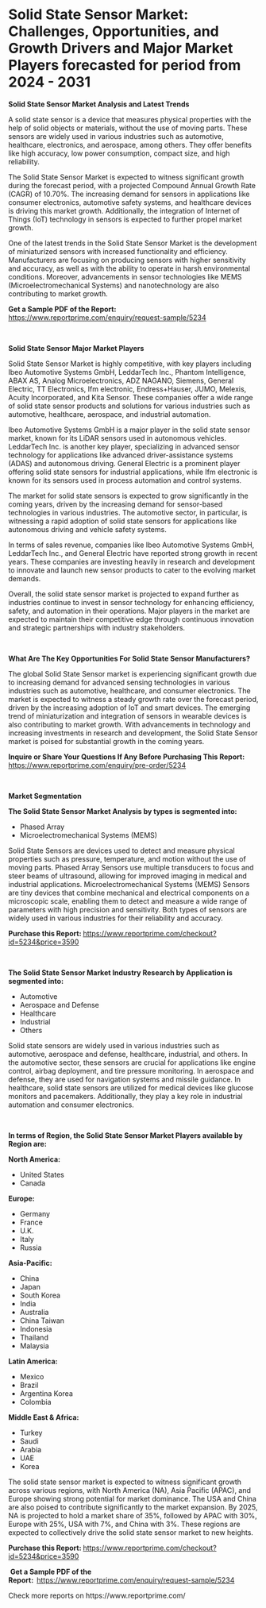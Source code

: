 <p><h1>Solid State Sensor Market: Challenges, Opportunities, and Growth Drivers and Major Market Players forecasted for period from 2024 - 2031</h1></p><p><strong>Solid State Sensor Market Analysis and Latest Trends</strong></p>
<p><p>A solid state sensor is a device that measures physical properties with the help of solid objects or materials, without the use of moving parts. These sensors are widely used in various industries such as automotive, healthcare, electronics, and aerospace, among others. They offer benefits like high accuracy, low power consumption, compact size, and high reliability.</p><p>The Solid State Sensor Market is expected to witness significant growth during the forecast period, with a projected Compound Annual Growth Rate (CAGR) of 10.70%. The increasing demand for sensors in applications like consumer electronics, automotive safety systems, and healthcare devices is driving this market growth. Additionally, the integration of Internet of Things (IoT) technology in sensors is expected to further propel market growth.</p><p>One of the latest trends in the Solid State Sensor Market is the development of miniaturized sensors with increased functionality and efficiency. Manufacturers are focusing on producing sensors with higher sensitivity and accuracy, as well as with the ability to operate in harsh environmental conditions. Moreover, advancements in sensor technologies like MEMS (Microelectromechanical Systems) and nanotechnology are also contributing to market growth.</p></p>
<p><strong>Get a Sample PDF of the Report:&nbsp;</strong> <a href="https://www.reportprime.com/enquiry/request-sample/5234">https://www.reportprime.com/enquiry/request-sample/5234</a></p>
<p>&nbsp;</p>
<p><strong>Solid State Sensor Major Market Players</strong></p>
<p><p>Solid State Sensor Market is highly competitive, with key players including Ibeo Automotive Systems GmbH, LeddarTech Inc., Phantom Intelligence, ABAX AS, Analog Microelectronics, ADZ NAGANO, Siemens, General Electric, TT Electronics, Ifm electronic, Endress+Hauser, JUMO, Melexis, Acuity Incorporated, and Kita Sensor. These companies offer a wide range of solid state sensor products and solutions for various industries such as automotive, healthcare, aerospace, and industrial automation.</p><p>Ibeo Automotive Systems GmbH is a major player in the solid state sensor market, known for its LiDAR sensors used in autonomous vehicles. LeddarTech Inc. is another key player, specializing in advanced sensor technology for applications like advanced driver-assistance systems (ADAS) and autonomous driving. General Electric is a prominent player offering solid state sensors for industrial applications, while Ifm electronic is known for its sensors used in process automation and control systems.</p><p>The market for solid state sensors is expected to grow significantly in the coming years, driven by the increasing demand for sensor-based technologies in various industries. The automotive sector, in particular, is witnessing a rapid adoption of solid state sensors for applications like autonomous driving and vehicle safety systems.</p><p>In terms of sales revenue, companies like Ibeo Automotive Systems GmbH, LeddarTech Inc., and General Electric have reported strong growth in recent years. These companies are investing heavily in research and development to innovate and launch new sensor products to cater to the evolving market demands.</p><p>Overall, the solid state sensor market is projected to expand further as industries continue to invest in sensor technology for enhancing efficiency, safety, and automation in their operations. Major players in the market are expected to maintain their competitive edge through continuous innovation and strategic partnerships with industry stakeholders.</p></p>
<p>&nbsp;</p>
<p><strong>What Are The Key Opportunities For Solid State Sensor Manufacturers?</strong></p>
<p><p>The global Solid State Sensor market is experiencing significant growth due to increasing demand for advanced sensing technologies in various industries such as automotive, healthcare, and consumer electronics. The market is expected to witness a steady growth rate over the forecast period, driven by the increasing adoption of IoT and smart devices. The emerging trend of miniaturization and integration of sensors in wearable devices is also contributing to market growth. With advancements in technology and increasing investments in research and development, the Solid State Sensor market is poised for substantial growth in the coming years.</p></p>
<p><strong>Inquire or Share Your Questions If Any Before Purchasing This Report:</strong> <a href="https://www.reportprime.com/enquiry/pre-order/5234">https://www.reportprime.com/enquiry/pre-order/5234</a></p>
<p>&nbsp;</p>
<p><strong>Market Segmentation</strong></p>
<p><strong>The Solid State Sensor Market Analysis by types is segmented into:</strong></p>
<p><ul><li>Phased Array</li><li>Microelectromechanical Systems (MEMS)</li></ul></p>
<p><p>Solid State Sensors are devices used to detect and measure physical properties such as pressure, temperature, and motion without the use of moving parts. Phased Array Sensors use multiple transducers to focus and steer beams of ultrasound, allowing for improved imaging in medical and industrial applications. Microelectromechanical Systems (MEMS) Sensors are tiny devices that combine mechanical and electrical components on a microscopic scale, enabling them to detect and measure a wide range of parameters with high precision and sensitivity. Both types of sensors are widely used in various industries for their reliability and accuracy.</p></p>
<p><strong>Purchase this Report:&nbsp;</strong><a href="https://www.reportprime.com/checkout?id=5234&price=3590">https://www.reportprime.com/checkout?id=5234&price=3590</a></p>
<p>&nbsp;</p>
<p><strong>The Solid State Sensor Market Industry Research by Application is segmented into:</strong></p>
<p><ul><li>Automotive</li><li>Aerospace and Defense</li><li>Healthcare</li><li>Industrial</li><li>Others</li></ul></p>
<p><p>Solid state sensors are widely used in various industries such as automotive, aerospace and defense, healthcare, industrial, and others. In the automotive sector, these sensors are crucial for applications like engine control, airbag deployment, and tire pressure monitoring. In aerospace and defense, they are used for navigation systems and missile guidance. In healthcare, solid state sensors are utilized for medical devices like glucose monitors and pacemakers. Additionally, they play a key role in industrial automation and consumer electronics.</p></p>
<p>&nbsp;</p>
<p><strong>In terms of Region, the Solid State Sensor Market Players available by Region are:</strong></p>
<p>
    <p> <strong> North America: </strong>
        <ul>
            <li>United States</li>
            <li>Canada</li>
        </ul>
        </p> 
    <p> <strong> Europe: </strong>
        <ul>
            <li>Germany</li>
            <li>France</li>
            <li>U.K.</li>
            <li>Italy</li>
            <li>Russia</li>
        </ul>
        </p> 
    <p> <strong> Asia-Pacific: </strong>
        <ul>
            <li>China</li>
            <li>Japan</li>
            <li>South Korea</li>
            <li>India</li>
            <li>Australia</li>
            <li>China Taiwan</li>
            <li>Indonesia</li>
            <li>Thailand</li>
            <li>Malaysia</li>
        </ul>
        </p> 
    <p> <strong> Latin America: </strong>
        <ul>
            <li>Mexico</li>
            <li>Brazil</li>
            <li>Argentina Korea</li>
            <li>Colombia</li>
        </ul>
        </p> 
    <p> <strong> Middle East & Africa: </strong>
        <ul>
            <li>Turkey</li>
            <li>Saudi</li>
            <li>Arabia</li>
            <li>UAE</li>
            <li>Korea</li>
        </ul>
    </p>
    </p>
<p><p>The solid state sensor market is expected to witness significant growth across various regions, with North America (NA), Asia Pacific (APAC), and Europe showing strong potential for market dominance. The USA and China are also poised to contribute significantly to the market expansion. By 2025, NA is projected to hold a market share of 35%, followed by APAC with 30%, Europe with 25%, USA with 7%, and China with 3%. These regions are expected to collectively drive the solid state sensor market to new heights.</p></p>
<p><strong>Purchase this Report: </strong><a href="https://www.reportprime.com/checkout?id=5234&price=3590">https://www.reportprime.com/checkout?id=5234&price=3590</a></p>
<p>&nbsp;<strong>Get a Sample PDF of the Report:&nbsp;&nbsp;</strong><a href="https://www.reportprime.com/enquiry/request-sample/5234">https://www.reportprime.com/enquiry/request-sample/5234</a></p>
<p><strong></strong></p>
<p>Check more reports on https://www.reportprime.com/</p>